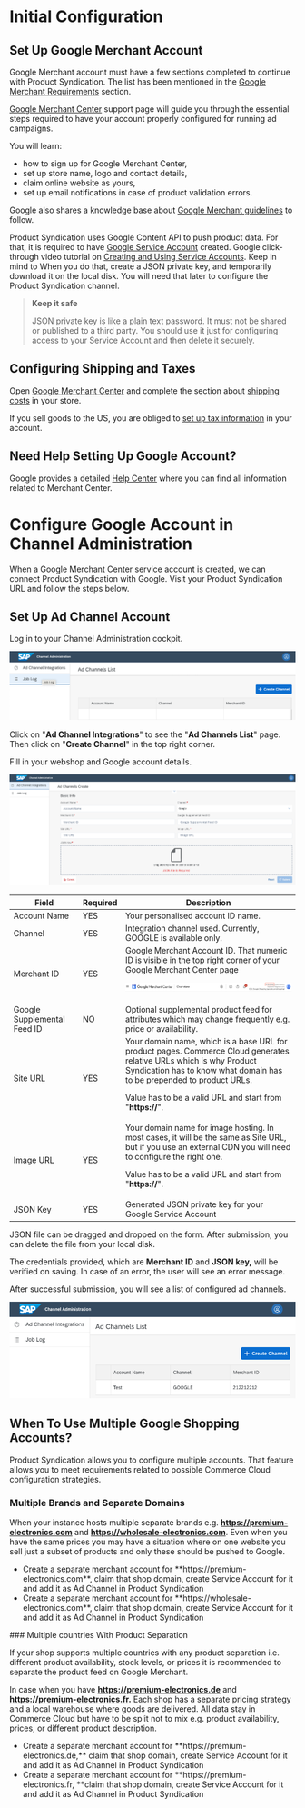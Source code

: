 # Initial Configuration

## Set Up Google Merchant Account

Google Merchant account must have a few sections completed to continue with Product Syndication. The list has been mentioned in the [Google Merchant Requirements](./0-what-is-product-syndication.md#) section.

[Google Merchant Center](https://support.google.com/merchants/topic/7294166?hl=en&amp;ref_topic=7259125,7259405,) support page will guide you through the essential steps required to have your account properly configured for running ad campaigns.

You will learn:

 - how to sign up for Google Merchant Center,
 - set up store name, logo and contact details,
 - claim online website as yours,
 - set up email notifications in case of product validation errors.
 
 Google also shares a knowledge base about <a href="https://support.google.com/merchants/answer/6363310?hl=en&amp;ref_topic=3163841&amp;sjid=3840552233369493276-EU">Google Merchant guidelines</a> to follow.
 
 Product Syndication uses Google Content API to push product data. For that, it is required to have <a href="https://developers.google.com/shopping-content/guides/how-tos/service-accounts">Google Service Account</a> created. Google click-through video tutorial on <a href="https://www.youtube.com/watch?v=tSnzoW4RlaQ">Creating and Using Service Accounts</a>. Keep in mind to When you do that, create a JSON private key, and temporarily download it on the local disk. You will need that later to configure the Product Syndication channel.

> **Keep it safe**
> 
> JSON private key is like a plain text password. It must not be shared or published to a third party. You should use it just for configuring access to your Service Account and then delete it securely.

## Configuring Shipping and Taxes

Open <a href="https://merchants.google.com/">Google Merchant Center</a> and complete the section about <a href="https://support.google.com/merchants/answer/6069284?hl=en">shipping costs</a> in your store.

If you sell goods to the US, you are obliged to <a href="https://support.google.com/merchants/answer/160162?hl=en&amp;ref_topic=7294266&amp;sjid=14602634772741637750-EU">set up tax information</a> in your account.

## Need Help Setting Up Google Account?
Google provides a detailed <a href="https://support.google.com/merchants/answer/188924?hl=en&amp;visit_id=638048092133601424-1029073165&amp;ref_topic=3163841&amp;rd=1">Help Center</a> where you can find all information related to Merchant Center.

# Configure Google Account in Channel Administration
When a Google Merchant Center service account is created, we can connect Product Syndication with Google. Visit your Product Syndication URL and follow the steps below.

## Set Up Ad Channel Account
Log in to your Channel Administration cockpit.

![add-channel-account](./imgs/adchannel.png)

Click on "**Ad Channel Integrations**" to see the "**Ad Channels List**" page. Then click on "**Create Channel**" in the top right corner.

Fill in your webshop and Google account details.

![create add channel configuration](./imgs/adchannel-new.png)

<table><colgroup><col><col><col></colgroup><thead><tr><th>Field</th><th>Required</th><th>Description</th></tr></thead><tbody><tr><td>Account Name</td><td>YES</td><td>Your personalised account ID name.</td></tr><tr><td>Channel</td><td>YES</td><td>Integration channel used. Currently, GOOGLE is available only.</td></tr><tr><td>Merchant ID</td><td>YES</td><td>Google Merchant Account ID. That numeric ID is visible in the top right corner of your Google Merchant Center page

![Google Merchant Center Header](./imgs/gmc-header.png)

</td></tr><tr><td>Google Supplemental Feed ID</td><td>NO</td><td>Optional supplemental product feed for attributes which may change frequently e.g. price or availability.

</td></tr><tr><td>Site URL</td><td>YES</td><td>Your domain name, which is a base URL for product pages. Commerce Cloud generates relative URLs which is why Product Syndication has to know what domain has to be prepended to product URLs.

Value has to be a valid URL and start from "**https://**".

</td></tr><tr><td>Image URL</td><td>YES</td><td>Your domain name for image hosting. In most cases, it will be the same as Site URL, but if you use an external CDN you will need to configure the right one.

Value has to be a valid URL and start from "**https://**".

</td></tr><tr><td>JSON Key</td><td>YES</td><td>Generated JSON private key for your Google Service Account

</td></tr></tbody></table>JSON file can be dragged and dropped on the form. After submission, you can delete the file from your local disk.

The credentials provided, which are **Merchant ID** and **JSON key,** will be verified on saving. In case of an error, the user will see an error message.

After successful submission, you will see a list of configured ad channels.

![Ad-Channel Saved](./imgs/adchannel-saved.png)

## When To Use Multiple Google Shopping Accounts?

Product Syndication allows you to configure multiple accounts. That feature allows you to meet requirements related to possible Commerce Cloud configuration strategies.

### Multiple Brands and Separate Domains

When your instance hosts multiple separate brands e.g. **https://premium-electronics.com** and **https://wholesale-electronics.com**. Even when you have the same prices you may have a situation where on one website you sell just a subset of products and only these should be pushed to Google.

<ul><li>Create a separate merchant account for **https://premium-electronics.com**, claim that shop domain, create Service Account for it and add it as Ad Channel in Product Syndication</li><li>Create a separate merchant account for **https://wholesale-electronics.com**, claim that shop domain, create Service Account for it and add it as Ad Channel in Product Syndication</li></ul>### Multiple countries With Product Separation

If your shop supports multiple countries with any product separation i.e. different product availability, stock levels, or prices it is recommended to separate the product feed on Google Merchant.

In case when you have **https://premium-electronics.de** and **https://premium-electronics.fr.** Each shop has a separate pricing strategy and a local warehouse where goods are delivered. All data stay in Commerce Cloud but have to be split not to mix e.g. product availability, prices, or different product description.

<ul><li>Create a separate merchant account for **https://premium-electronics.de,** claim that shop domain, create Service Account for it and add it as Ad Channel in Product Syndication</li><li>Create a separate merchant account for **https://premium-electronics.fr, **claim that shop domain, create Service Account for it and add it as Ad Channel in Product Syndication</li></ul>